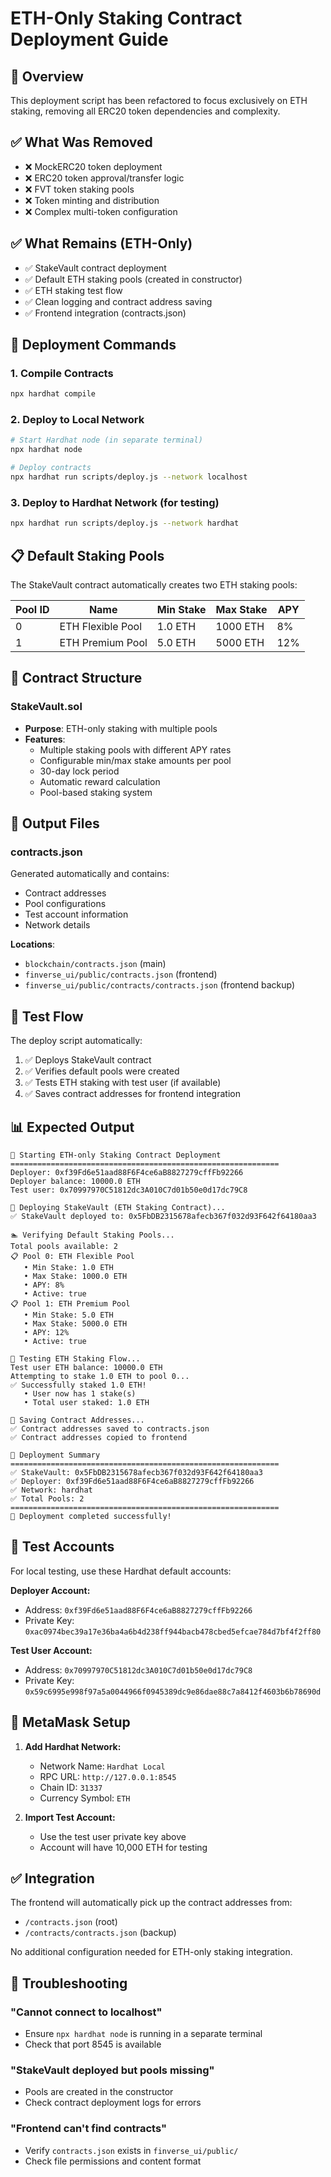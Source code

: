 # ETH-Only Staking Contract Deployment Guide

## 🎯 Overview
This deployment script has been refactored to focus exclusively on ETH staking, removing all ERC20 token dependencies and complexity.

## ✅ What Was Removed
- ❌ MockERC20 token deployment
- ❌ ERC20 token approval/transfer logic  
- ❌ FVT token staking pools
- ❌ Token minting and distribution
- ❌ Complex multi-token configuration

## ✅ What Remains (ETH-Only)
- ✅ StakeVault contract deployment
- ✅ Default ETH staking pools (created in constructor)
- ✅ ETH staking test flow
- ✅ Clean logging and contract address saving
- ✅ Frontend integration (contracts.json)

## 🚀 Deployment Commands

### 1. Compile Contracts
```bash
npx hardhat compile
```

### 2. Deploy to Local Network
```bash
# Start Hardhat node (in separate terminal)
npx hardhat node

# Deploy contracts
npx hardhat run scripts/deploy.js --network localhost
```

### 3. Deploy to Hardhat Network (for testing)
```bash
npx hardhat run scripts/deploy.js --network hardhat
```

## 📋 Default Staking Pools

The StakeVault contract automatically creates two ETH staking pools:

| Pool ID | Name | Min Stake | Max Stake | APY |
|---------|------|-----------|-----------|-----|
| 0 | ETH Flexible Pool | 1.0 ETH | 1000 ETH | 8% |
| 1 | ETH Premium Pool | 5.0 ETH | 5000 ETH | 12% |

## 📄 Contract Structure

### StakeVault.sol
- **Purpose**: ETH-only staking with multiple pools
- **Features**:
  - Multiple staking pools with different APY rates
  - Configurable min/max stake amounts per pool
  - 30-day lock period
  - Automatic reward calculation
  - Pool-based staking system

## 🔧 Output Files

### contracts.json
Generated automatically and contains:
- Contract addresses
- Pool configurations  
- Test account information
- Network details

**Locations**:
- `blockchain/contracts.json` (main)
- `finverse_ui/public/contracts.json` (frontend)
- `finverse_ui/public/contracts/contracts.json` (frontend backup)

## 🧪 Test Flow

The deploy script automatically:
1. ✅ Deploys StakeVault contract
2. ✅ Verifies default pools were created
3. ✅ Tests ETH staking with test user (if available)
4. ✅ Saves contract addresses for frontend integration

## 📊 Expected Output

```
🚀 Starting ETH-only Staking Contract Deployment
============================================================
Deployer: 0xf39Fd6e51aad88F6F4ce6aB8827279cffFb92266
Deployer balance: 10000.0 ETH
Test user: 0x70997970C51812dc3A010C7d01b50e0d17dc79C8

📄 Deploying StakeVault (ETH Staking Contract)...
✅ StakeVault deployed to: 0x5FbDB2315678afecb367f032d93F642f64180aa3

🏊 Verifying Default Staking Pools...
Total pools available: 2
📋 Pool 0: ETH Flexible Pool
   • Min Stake: 1.0 ETH
   • Max Stake: 1000.0 ETH
   • APY: 8%
   • Active: true
📋 Pool 1: ETH Premium Pool
   • Min Stake: 5.0 ETH
   • Max Stake: 5000.0 ETH
   • APY: 12%
   • Active: true

🧪 Testing ETH Staking Flow...
Test user ETH balance: 10000.0 ETH
Attempting to stake 1.0 ETH to pool 0...
✅ Successfully staked 1.0 ETH!
   • User now has 1 stake(s)
   • Total user staked: 1.0 ETH

💾 Saving Contract Addresses...
✅ Contract addresses saved to contracts.json
✅ Contract addresses copied to frontend

🎉 Deployment Summary
============================================================
✅ StakeVault: 0x5FbDB2315678afecb367f032d93F642f64180aa3
✅ Deployer: 0xf39Fd6e51aad88F6F4ce6aB8827279cffFb92266
✅ Network: hardhat
✅ Total Pools: 2
============================================================
🚀 Deployment completed successfully!
```

## 🔑 Test Accounts

For local testing, use these Hardhat default accounts:

**Deployer Account:**
- Address: `0xf39Fd6e51aad88F6F4ce6aB8827279cffFb92266`
- Private Key: `0xac0974bec39a17e36ba4a6b4d238ff944bacb478cbed5efcae784d7bf4f2ff80`

**Test User Account:**
- Address: `0x70997970C51812dc3A010C7d01b50e0d17dc79C8`
- Private Key: `0x59c6995e998f97a5a0044966f0945389dc9e86dae88c7a8412f4603b6b78690d`

## 🔧 MetaMask Setup

1. **Add Hardhat Network:**
   - Network Name: `Hardhat Local`
   - RPC URL: `http://127.0.0.1:8545`
   - Chain ID: `31337`
   - Currency Symbol: `ETH`

2. **Import Test Account:**
   - Use the test user private key above
   - Account will have 10,000 ETH for testing

## ✅ Integration

The frontend will automatically pick up the contract addresses from:
- `/contracts.json` (root)
- `/contracts/contracts.json` (backup)

No additional configuration needed for ETH-only staking integration.

## 🚨 Troubleshooting

### "Cannot connect to localhost"
- Ensure `npx hardhat node` is running in a separate terminal
- Check that port 8545 is available

### "StakeVault deployed but pools missing" 
- Pools are created in the constructor
- Check contract deployment logs for errors

### "Frontend can't find contracts"
- Verify `contracts.json` exists in `finverse_ui/public/`
- Check file permissions and content format 